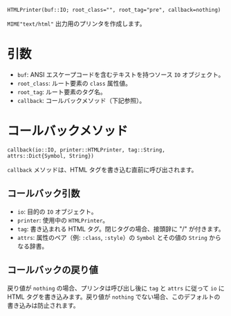 ```
HTMLPrinter(buf::IO; root_class="", root_tag="pre", callback=nothing)
```

`MIME"text/html"` 出力用のプリンタを作成します。

# 引数

  * `buf`: ANSI エスケープコードを含むテキストを持つソース `IO` オブジェクト。
  * `root_class`: ルート要素の `class` 属性値。
  * `root_tag`: ルート要素のタグ名。
  * `callback`: コールバックメソッド（下記参照）。

# コールバックメソッド

```
callback(io::IO, printer::HTMLPrinter, tag::String, attrs::Dict{Symbol, String})
```

`callback` メソッドは、HTML タグを書き込む直前に呼び出されます。

## コールバック引数

  * `io`: 目的の `IO` オブジェクト。
  * `printer`: 使用中の `HTMLPrinter`。
  * `tag`: 書き込まれる HTML タグ。閉じタグの場合、接頭辞に "/" が付きます。
  * `attrs`: 属性のペア（例: `:class`, `:style`）の `Symbol` とその値の `String` からなる辞書。

## コールバックの戻り値

戻り値が `nothing` の場合、プリンタは呼び出し後に `tag` と `attrs` に従って `io` に HTML タグを書き込みます。戻り値が `nothing` でない場合、このデフォルトの書き込みは防止されます。
